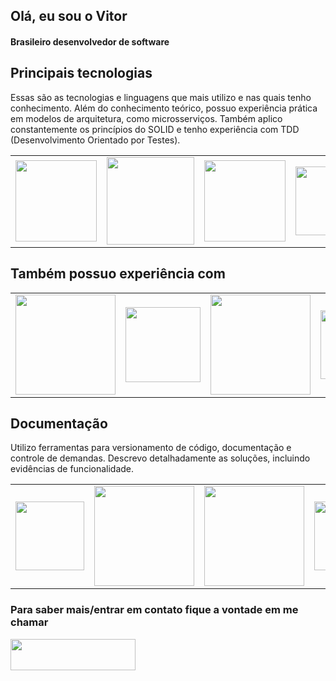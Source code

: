 ## Olá, eu sou o Vitor
#### Brasileiro desenvolvedor de software

<h2>Principais tecnologias</h2>
<p>Essas são as tecnologias e linguagens que mais utilizo e nas quais tenho conhecimento. Além do conhecimento teórico, possuo experiência prática em modelos de arquitetura, como microsserviços. Também aplico constantemente os princípios do SOLID e tenho experiência com TDD (Desenvolvimento Orientado por Testes).</p>
<table>
  <tr>
    <td><img height="130" width="130" src="https://cdn.jsdelivr.net/gh/devicons/devicon@latest/icons/java/java-original-wordmark.svg" /></td>
    <td><img height="140" width="140" src="https://cdn.jsdelivr.net/gh/devicons/devicon@latest/icons/kotlin/kotlin-plain-wordmark.svg" /></td>
    <td><img height="130" width="130" src="https://cdn.jsdelivr.net/gh/devicons/devicon@latest/icons/amazonwebservices/amazonwebservices-plain-wordmark.svg" /></td>
    <td><img height="110" width="110" src="https://cdn.jsdelivr.net/gh/devicons/devicon@latest/icons/postgresql/postgresql-original-wordmark.svg" /></td>
    <td><img height="120" width="120" src="https://cdn.jsdelivr.net/gh/devicons/devicon@latest/icons/spring/spring-original-wordmark.svg" /></td>
  </tr>
</table>

<h2>Também possuo experiência com</h2>
<table>
  <tr>
    <td><img height="160" width="160" src="https://cdn.jsdelivr.net/gh/devicons/devicon@latest/icons/angular/angular-original-wordmark.svg" /></td>
    <td><img height="120" width="120" src="https://cdn.jsdelivr.net/gh/devicons/devicon/icons/android/android-original-wordmark.svg" /></td>
    <td><img height="160" width="160" src="https://cdn.jsdelivr.net/gh/devicons/devicon@latest/icons/kubernetes/kubernetes-original-wordmark.svg" /></td>
    <td><img height="110" width="110" src="https://cdn.jsdelivr.net/gh/devicons/devicon@latest/icons/azure/azure-original-wordmark.svg" /></td>
    <td><img height="110" width="110" src="https://cdn.jsdelivr.net/gh/devicons/devicon@latest/icons/mongodb/mongodb-plain-wordmark.svg" /></td>
  </tr>
</table>

<h2>Documentação</h2>
<p>Utilizo ferramentas para versionamento de código, documentação e controle de demandas. Descrevo detalhadamente as soluções, incluindo evidências de funcionalidade.</p>
<table>
  <tr>
    <td><img height="110" width="110" src="https://cdn.jsdelivr.net/gh/devicons/devicon@latest/icons/jira/jira-original-wordmark.svg" /></td>
    <td><img height="160" width="160" src="https://cdn.jsdelivr.net/gh/devicons/devicon@latest/icons/swagger/swagger-original-wordmark.svg" /></td>
    <td><img height="160" width="160" src="https://cdn.jsdelivr.net/gh/devicons/devicon@latest/icons/confluence/confluence-original-wordmark.svg" /></td>
    <td><img height="110" width="110" src="https://cdn.jsdelivr.net/gh/devicons/devicon@latest/icons/gitlab/gitlab-plain-wordmark.svg" /></td>
    <td><img height="110" width="110" src="https://cdn.jsdelivr.net/gh/devicons/devicon@latest/icons/git/git-plain-wordmark.svg" /></td>
  </tr>
</table>

<h3>Para saber mais/entrar em contato fique a vontade em me chamar</h3>
<a href="https://www.linkedin.com/in/vitor-de-andrade-moreira-0a68441a7/" target="_blank">
  <img src="https://img.shields.io/badge/-LinkedIn-%230077B5?style=for-the-badge&logo=linkedin&logoColor=white" width="200" height="50" />
</a>
